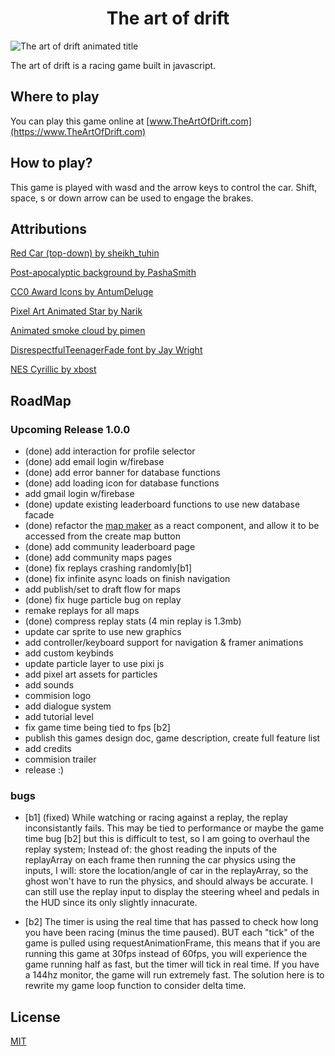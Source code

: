 <h1 align="center"> The art of drift </h1>

![The art of drift animated title](https://github.com/MichaelGombos/browser-driving-demo/blob/main/public/title.gif?raw=true)

The art of drift is a racing game built in javascript.


## Where to play

You can play this game online at [www.TheArtOfDrift.com](https://www.TheArtOfDrift.com)

## How to play?

This game is played with wasd and the arrow keys to control the car. Shift, space, s or down arrow can be used to engage the brakes.

## Attributions

[Red Car (top-down) by sheikh_tuhin](https://opengameart.org/content/red-car-top-down)

[Post-apocalyptic background by PashaSmith](https://pashasmith.itch.io/post-apocalyptic-background)

[CC0 Award Icons by AntumDeluge](https://opengameart.org/content/cc0-award-icons)

[Pixel Art Animated Star by Narik](https://soulofkiran.itch.io/pixel-art-animated-star)

[Animated smoke cloud by pimen](https://pimen.itch.io/smoke-vfx-1)

[DisrespectfulTeenagerFade font by Jay Wright](http://www.pentacom.jp/pentacom/bitfontmaker2/gallery/?id=920)

[NES Cyrillic by xbost](http://www.pentacom.jp/pentacom/bitfontmaker2/gallery/?id=2639)

## RoadMap

### Upcoming Release 1.0.0

- (done) add interaction for profile selector 
- (done) add email login w/firebase
- (done) add error banner for database functions
- (done) add loading icon for database functions
- add gmail login w/firebase
- (done) update existing leaderboard functions to use new database facade
- (done) refactor the [map maker](https://michaelgombos.github.io/browser-driving-map-creator/) as a react component, and allow it to be accessed from the create map button
- (done) add community leaderboard page
- (done) add community maps pages
- (done) fix replays crashing randomly[b1]
- (done) fix infinite async loads on finish navigation
- add publish/set to draft flow for maps
- (done) fix huge particle bug on replay
- remake replays for all maps
- (done) compress replay stats (4 min replay is 1.3mb)
- update car sprite to use new graphics
- add controller/keyboard support for navigation & framer animations
- add custom keybinds
- update particle layer to use pixi js
- add pixel art assets for particles
- add sounds
- commision logo
- add dialogue system
- add tutorial level
- fix game time being tied to fps [b2]
- publish this games design doc, game description, create full feature list
- add credits
- commision trailer
- release :)

### bugs

- [b1] (fixed) While watching or racing against a replay, the replay inconsistantly fails. This may be tied to performance or maybe the game time bug [b2] but this is difficult to test, so I am going to overhaul the replay system; Instead of:
 the ghost reading the inputs of the replayArray on each frame then running the car physics using the inputs,
I will:
   store the location/angle of car in the replayArray, so the ghost won't have to run the physics, and should always be accurate. I can still use the replay input to display the steering wheel and pedals in the HUD since its only slightly innacurate.

- [b2] The timer is using the real time that has passed to check how long you have been racing (minus the time paused). BUT each "tick" of the game is pulled using requestAnimationFrame, this means that if you are running this game at 30fps instead of 60fps, you will experience the game running half as fast, but the timer will tick in real time. If you have a 144hz monitor, the game will run extremely fast. The solution here is to rewrite my game loop function to consider delta time.


## License

[MIT](https://choosealicense.com/licenses/mit/)
